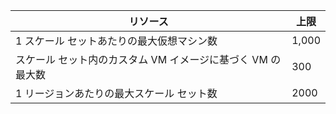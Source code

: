 | リソース | 上限 |
| --- | --- |
| 1 スケール セットあたりの最大仮想マシン数 |1,000 |
| スケール セット内のカスタム VM イメージに基づく VM の最大数|300 |
| 1 リージョンあたりの最大スケール セット数 |2000 |

